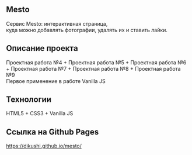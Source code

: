 ## Mesto
Сервис Mesto: интерактивная страница, </br>
куда можно добавлять фотографии, удалять их и ставить лайки. </br>

## Описание проекта
Проектная работа №4 + Проектная работа №5 + Проектная работа №6 + Проектная работа №7 + Проектная работа №8 + Проектная работа №9</br>
Первое применение в работе Vanilla JS</br>

## Технологии
HTML5 + CSS3 + Vanilla JS

## Ссылка на Github Pages
https://dikushi.github.io/mesto/
